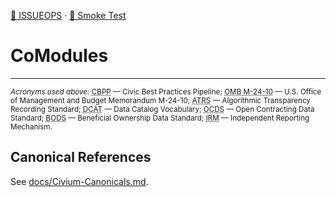 [📒 ISSUEOPS](./shared/docs/ISSUEOPS.md) · [🧪 Smoke Test](./shared/tools/CoStack-SmokeTest.ps1)

# CoModules

---
<sub><em>Acronyms used above:</em> <abbr title="Civic Best Practices Pipeline">CBPP</abbr> — Civic Best Practices Pipeline; <abbr title="U.S. Office of Management and Budget Memorandum M-24-10">OMB M-24-10</abbr> — U.S. Office of Management and Budget Memorandum M-24-10; <abbr title="Algorithmic Transparency Recording Standard">ATRS</abbr> — Algorithmic Transparency Recording Standard; <abbr title="Data Catalog Vocabulary">DCAT</abbr> — Data Catalog Vocabulary; <abbr title="Open Contracting Data Standard">OCDS</abbr> — Open Contracting Data Standard; <abbr title="Beneficial Ownership Data Standard">BODS</abbr> — Beneficial Ownership Data Standard; <abbr title="Independent Reporting Mechanism (Open Government Partnership)">IRM</abbr> — Independent Reporting Mechanism.</sub>



## Canonical References
See [docs/Civium-Canonicals.md](docs/Civium-Canonicals.md).

